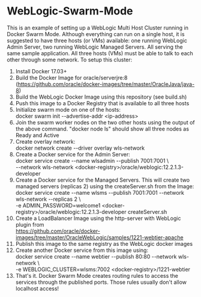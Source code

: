 # WebLogic-Swarm-Mode
This is an example of setting up a WebLogic Multi Host Cluster running in Docker Swarm Mode. 
Although everything can run on a single host, it is suggested to have three hosts (or VMs) available:
  one running WebLogic Admin Server, 
  two running WebLogic Managed Servers.
All serving the same sample application.
All three hosts (VMs) must be able to talk to each other through some network.
To setup this cluster:
1.  Install Docker 17.03+
2.  Build the Docker Image for oracle/serverjre:8 \
    (https://github.com/oracle/docker-images/tree/master/OracleJava/java-8)
3.  Build the WebLogic Docker Image using this repository (see build.sh)
4.  Push this image to a Docker Registry that is available to all three hosts
5.  Initialize swarm mode on one of the hosts: \
    docker swarm init --advertise-addr \<ip-address\>
6.  Join the swarm worker nodes on the two other hosts using the output of the above command.
    "docker node ls" should show all three nodes as Ready and Active
7.  Create overlay network:\
    docker network create --driver overlay wls-network
8.  Create a Docker service for the Admin Server:\
    docker service create --name wlsadmin --publish 7001:7001 \\\
    --network wls-network \<docker-registry\>/oracle/weblogic:12.2.1.3-developer
9.  Create a Docker service for the Managed Servers. This will create two managed servers (replicas 2) using the createServer.sh from the Image:\
    docker service create --name wlsms --publish 7001:7001 --network wls-network --replicas 2 \\\
           -e ADMIN_PASSWORD=welcome1 \<docker-registry\>/oracle/weblogic:12.2.1.3-developer createServer.sh
10. Create a LoadBalancer Image using the http-server with WebLogic plugin from \
    https://github.com/oracle/docker-images/tree/master/OracleWebLogic/samples/1221-webtier-apache
11. Publish this image to the same registry as the WebLogic docker images    
11. Create another Docker service from this image using:\
    docker service create --name webtier --publish 80:80 --network wls-network \\\
    -e WEBLOGIC_CLUSTER=wlsms:7002 \<docker-registry\>/1221-webtier
12. That's it. Docker Swarm Mode creates routing rules to access the services through the published ports. 
    Those rules usually don't allow localhost access!
